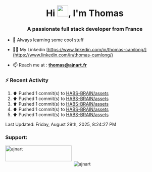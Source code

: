<h1 align="center">Hi <img height="35px" src="https://raw.githubusercontent.com/MartinHeinz/MartinHeinz/master/wave.gif" width="35px"/>, I'm Thomas</h1>
<h3 align="center">A passionate full stack developer from France</h3>

- 🌱 Always learning some cool stuff 

- 👨‍💻 My Linkedin [https://www.linkedin.com/in/thomas-camlong/](https://www.linkedin.com/in/thomas-camlong/)

- 📫 Reach me at : **thomas@ajnart.fr**

### :zap: Recent Activity

<!--RECENT_ACTIVITY:start-->
1. ⬆️ Pushed 1 commit(s) to [HABS-BRAIN/assets](https://github.com/HABS-BRAIN/assets)<br>
2. ⬆️ Pushed 1 commit(s) to [HABS-BRAIN/assets](https://github.com/HABS-BRAIN/assets)<br>
3. ⬆️ Pushed 1 commit(s) to [HABS-BRAIN/assets](https://github.com/HABS-BRAIN/assets)<br>
4. ⬆️ Pushed 1 commit(s) to [HABS-BRAIN/assets](https://github.com/HABS-BRAIN/assets)<br>
5. ⬆️ Pushed 1 commit(s) to [HABS-BRAIN/assets](https://github.com/HABS-BRAIN/assets)<br>
<!--RECENT_ACTIVITY:end-->

<!--RECENT_ACTIVITY:last_update-->
Last Updated: Friday, August 29th, 2025, 8:24:27 PM
<!--RECENT_ACTIVITY:last_update_end-->
<h3 align="left">Support:</h3>
<p><a href="https://ko-fi.com/ajnart"> <img align="left" src="https://cdn.ko-fi.com/cdn/kofi3.png?v=3" height="50" width="210" alt="ajnart" /></a></p><br><br>

<p>&nbsp;<img align="center" src="https://github-readme-stats.vercel.app/api?username=ajnart&show_icons=true&theme=tokyonight&locale=en" alt="ajnart" /></p>
